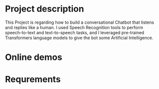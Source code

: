 # Project description
This Project is regarding how to build a conversational Chatbot that listens and replies like a human. I used Speech Recognition tools to perform speech-to-text and text-to-speech tasks, and I leveraged pre-trained Transformers language models to give the bot some Artificial Intelligence.

# Online demos


# Requrements
